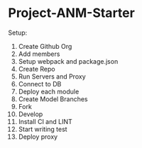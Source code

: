 # Project-ANM-Starter

Setup: 

1. Create Github Org
2. Add members
3. Setup webpack and package.json
4. Create Repo
5. Run Servers and Proxy
6. Connect to DB
7. Deploy each module
8. Create Model Branches
9. Fork
10. Develop
11. Install CI and LINT
12. Start writing test
13. Deploy proxy
